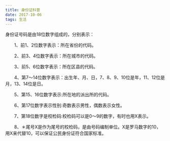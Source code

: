 ```yaml
---
title: 身份证科普
date: 2017-10-06
tags: 生活
---
```


身份证号码是由18位数字组成的，分别表示：

　　1、前1、2位数字表示：所在省份的代码。

　　2、前3、4位数字表示：所在城市的代码。

　　3、前5、6位数字表示：所在区县的代码。

　　4、第7～14位数字表示：出生年、月、日，7、8、9、10位是年，11、12位是月，13、14位是日。

　　5、第15、16位数字表示:所在地的派出所的代码。

　　6、第17位数字表示性别:奇数表示男性，偶数表示女性。

　　7、第18位数字是校检码:校检码可以是0～9的数字，有时也用X表示。

　　8、＊尾号X是作为尾号的校检码，是由号码编制单位。X是罗马数字的10，用X来代替10，可以保证公民身份证符合国家标准。